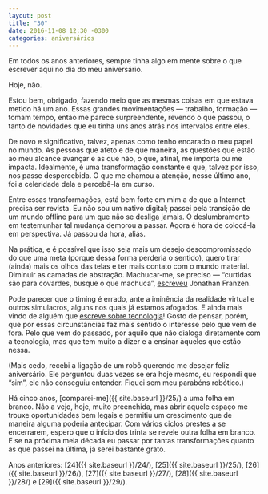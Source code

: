 ```yaml
---
layout: post
title: "30"
date: 2016-11-08 12:30 -0300
categories: aniversários
---
```

Em todos os anos anteriores, sempre tinha algo em mente sobre o que escrever aqui no dia do meu aniversário.

Hoje, não.

Estou bem, obrigado, fazendo meio que as mesmas coisas em que estava metido há um ano. Essas grandes movimentações — trabalho, formação — tomam tempo, então me parece surpreendente, revendo o que passou, o tanto de novidades que eu tinha uns anos atrás nos intervalos entre eles.

De novo e significativo, talvez, apenas como tenho encarado o meu papel no mundo. As pessoas que afeto e de que maneira, as questões que estão ao meu alcance avançar e as que não, o que, afinal, me importa ou me impacta. Idealmente, é uma transformação constante e que, talvez por isso, nos passe despercebida. O que me chamou a atenção, nesse último ano, foi a celeridade dela e percebê-la em curso.

Entre essas transformações, está bem forte em mim a de que a Internet precisa ser revista. Eu não sou um nativo digital; passei pela transição de um mundo offline para um que não se desliga jamais. O deslumbramento em testemunhar tal mudança demorou a passar. Agora é hora de colocá-la em perspectiva. Já passou da hora, aliás.

Na prática, e é possível que isso seja mais um desejo descompromissado do que uma meta (porque dessa forma perderia o sentido), quero tirar (ainda) mais os olhos das telas e ter mais contato com o mundo material. Diminuir as camadas de abstração. Machucar-me, se preciso — “curtidas são para covardes, busque o que machuca”, [escreveu](http://www.nytimes.com/2011/05/29/opinion/29franzen.html?pagewanted=all) Jonathan Franzen.

Pode parecer que o timing é errado, ante a iminência da realidade virtual e outros simulacros, alguns nos quais já estamos afogados. E ainda mais vindo de alguém que [escreve sobre tecnologia](https://www.manualdousuario.net/)! Gosto de pensar, porém, que por essas circunstâncias faz mais sentido o interesse pelo que vem de fora. Pelo que vem do passado, por aquilo que não dialoga diretamente com a tecnologia, mas que tem muito a dizer e a ensinar àqueles que estão nessa.

(Mais cedo, recebi a ligação de um robô querendo me desejar feliz aniversário. Ele perguntou duas vezes se era hoje mesmo, eu respondi que “sim”, ele não conseguiu entender. Fiquei sem meu parabéns robótico.)

Há cinco anos, [comparei-me]({{ site.baseurl }}/25/) a uma folha em branco. Não a vejo, hoje, muito preenchida, mas abrir aquele espaço me trouxe oportunidades bem legais e permitiu um crescimento que de maneira alguma poderia antecipar. Com vários ciclos prestes a se encerrarem, espero que o início dos trinta se revele outra folha em branco. E se na próxima meia década eu passar por tantas transformações quanto as que passei na última, já serei bastante grato.

Anos anteriores: [24]({{ site.baseurl }}/24/), [25]({{ site.baseurl }}/25/), [26]({{ site.baseurl }}/26/), [27]({{ site.baseurl }}/27/), [28]({{ site.baseurl }}/28/) e [29]({{ site.baseurl }}/29/).
